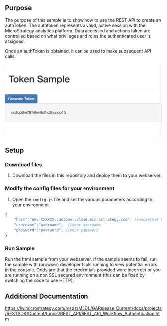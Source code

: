 ## Purpose

The purpose of this sample is to show how to use the REST API to create an authToken. The authtoken represents a valid, active session with the MicroStrategy analytics platform. Data accessed and actions taken are controlled based on what privileges and roles the authenticated user is assigned. 

Once an authToken is obtained, it can be used to make subsequent API calls.


<img src="./readmeContent/e1.png"  width="600"/>


## Setup

### Download files

1. Download the files in this repository and deploy them to your webserver.

### Modify the config files for your environment

1. Open the `config.js` file and set the various parameters according to your environment

```javascript
{
	"host":"env-XXXXXX.customer.cloud.microstrategy.com", //webserver hosting the MicroStrategy Library application
	"username":"username",  //your username
	"password":"password", //your password
}
```

### Run Sample
Run the html sample from your webserver. If the sample seems to fail, run the sample with (browser) developer tools running to view potential errors in the console. Odds are that the credentials provided were incorrect or you are running on a non SSL secured environment (this can be fixed by switching the code to use HTTP).


## Additional Documentation
https://lw.microstrategy.com/msdz/MSDL/GARelease_Current/docs/projects/RESTSDK/Content/topics/REST_API/REST_API_Workflow_Authentication.htm

